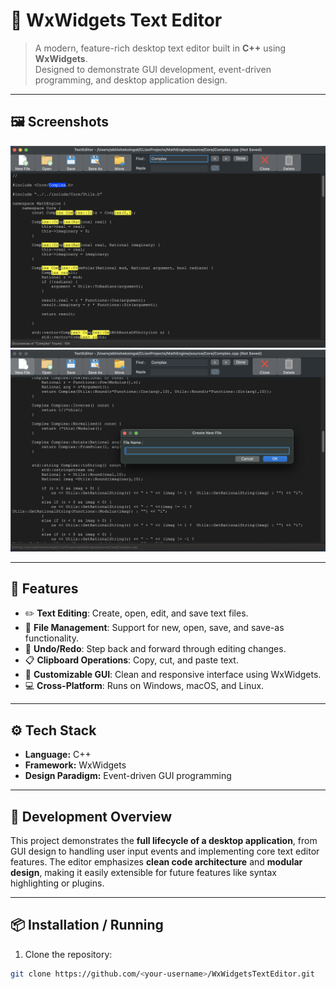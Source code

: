 # 📝 WxWidgets Text Editor

> A modern, feature-rich desktop text editor built in **C++** using **WxWidgets**.  
> Designed to demonstrate GUI development, event-driven programming, and desktop application design.

---

## 🖼️ Screenshots

![Editor Screenshot 1](s1.png)  
![Editor Screenshot 2](s2.png)

---

## 🚀 Features

- ✏️ **Text Editing**: Create, open, edit, and save text files.  
- 📄 **File Management**: Support for new, open, save, and save-as functionality.  
- 🔄 **Undo/Redo**: Step back and forward through editing changes.  
- 📋 **Clipboard Operations**: Copy, cut, and paste text.  
- 🎨 **Customizable GUI**: Clean and responsive interface using WxWidgets.  
- 💻 **Cross-Platform**: Runs on Windows, macOS, and Linux.  

---

## ⚙️ Tech Stack

- **Language:** C++  
- **Framework:** WxWidgets  
- **Design Paradigm:** Event-driven GUI programming  

---

## 🧩 Development Overview

This project demonstrates the **full lifecycle of a desktop application**, from GUI design to handling user input events and implementing core text editor features. The editor emphasizes **clean code architecture** and **modular design**, making it easily extensible for future features like syntax highlighting or plugins.

---

## 📦 Installation / Running

1. Clone the repository:
```bash
git clone https://github.com/<your-username>/WxWidgetsTextEditor.git
